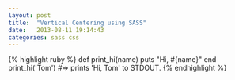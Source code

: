 ```yaml
---
layout: post
title:  "Vertical Centering using SASS"
date:   2013-08-11 19:14:43
categories: sass css
---
```


{% highlight ruby %}
def print_hi(name)
  puts "Hi, #{name}"
end
print_hi('Tom')
#=> prints 'Hi, Tom' to STDOUT.
{% endhighlight %}
